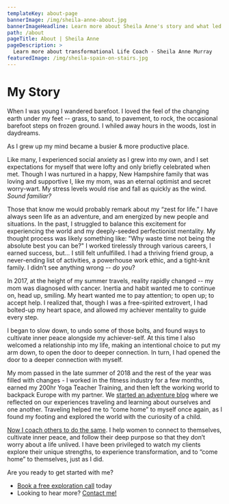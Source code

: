 ```yaml
---
templateKey: about-page
bannerImage: /img/sheila-anne-about.jpg
bannerImageHeadline: Learn more about Sheila Anne's story and what led her into transformational life coaching
path: /about
pageTitle: About | Sheila Anne
pageDescription: >
  Learn more about transformational Life Coach - Sheila Anne Murray
featuredImage: /img/sheila-spain-on-stairs.jpg
---
```


# My Story

When I was young I wandered barefoot. I loved the feel of the changing earth under my feet -- grass, to sand, to pavement, to rock, the occasional barefoot steps on frozen ground. I whiled away hours in the woods, lost in daydreams.

As I grew up my mind became a busier & more productive place.

Like many, I experienced social anxiety as I grew into my own, and I set expectations for myself that were lofty and only briefly celebrated when met. Though I was nurtured in a happy, New Hampshire family that was loving and supportive I, like my mom, was an eternal optimist and secret worry-wart. My stress levels would rise and fall as quickly as the wind. _Sound familiar?_

Those that know me would probably remark about my “zest for life.” I have always seen life as an adventure, and am energized by new people and situations. In the past, I struggled to balance this excitement for experiencing the world and my deeply-seeded perfectionist mentality. My thought process was likely something like: "Why waste time not being the absolute best you can be?" I worked tirelessly through various careers, I earned success, but… I still felt unfulfilled. I had a thriving friend group, a never-ending list of activities, a powerhouse work ethic, and a tight-knit family. I didn’t see anything wrong -- _do you_?

In 2017, at the height of my summer travels, reality rapidly changed -- my mom was diagnosed with cancer. Inertia and habit wanted me to continue on, head up, smiling. My heart wanted me to pay attention; to open up; to accept help. I realized that, though I was a free-spirited extrovert, I had bolted-up my heart space, and allowed my achiever mentality to guide every step.

I began to slow down, to undo some of those bolts, and found ways to cultivate inner peace alongside my achiever-self. At this time I also welcomed a relationship into my life, making an intentional choice to put my arm down, to open the door to deeper connection. In turn, I had opened the door to a deeper connection with myself.

My mom passed in the late summer of 2018 and the rest of the year was filled with changes - I worked in the fitness industry for a few months, earned my 200hr Yoga Teacher Training, and then left the working world to backpack Europe with my partner. We [started an adventure blog](https://www.sheandjim.com/) where we reflected on our experiences traveling and learning about ourselves and one another. Traveling helped me to “come home” to myself once again, as I found my footing and explored the world with the curiosity of a child.

[Now I coach others to do the same](/working-together/). I help women to connect to themselves, cultivate inner peace, and follow their deep purpose so that they don’t worry about a life unlived. I have been privileged to watch my clients explore their unique strengths, to experience transformation, and to “come home” to themselves, just as I did.

Are you ready to get started with me?

- [Book a free exploration call](/book/) today
- Looking to hear more? [Contact me!](/contact/)
